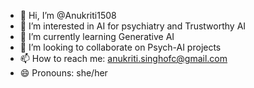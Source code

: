 - 👋 Hi, I’m @Anukriti1508
- 👀 I’m interested in AI for psychiatry and Trustworthy AI
- 🌱 I’m currently learning Generative AI
- 💞️ I’m looking to collaborate on Psych-AI projects
- 📫 How to reach me: anukriti.singhofc@gmail.com
- 😄 Pronouns: she/her

<!---
Anukriti1508/Anukriti1508 is a ✨ special ✨ repository because its `README.md` (this file) appears on your GitHub profile.
You can click the Preview link to take a look at your changes.
--->
